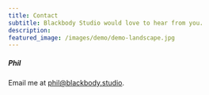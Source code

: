 ```yaml
---
title: Contact
subtitle: Blackbody Studio would love to hear from you.
description:
featured_image: /images/demo/demo-landscape.jpg
---
```


<!-- {% include contact-form.html %} -->

##### Phil
Email me at <a href="mailto:phil@blackbody.com">phil@blackbody.studio</a>.